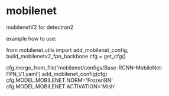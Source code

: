 # mobilenet
mobilenetV2 for detectron2

example how to use:

from mobilenet.utils import  add_mobilenet_config, build_mobilenetv2_fpn_backbone
cfg = get_cfg()

cfg.merge_from_file('mobilenet/configs/Base-RCNN-MobileNet-FPN_V1.yaml')
add_mobilenet_config(cfg)
cfg.MODEL.MOBILENET.NORM='FrozenBN'
cfg.MODEL.MOBILENET.ACTIVATION='Mish'
